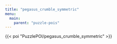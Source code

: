 ```yaml
---
title: "pegasus_crumble_symmetric"
menu:
  main:
    parent: "puzzle-pois"
---
```


{{< poi "PuzzlePOI/pegasus_crumble_symmetric" >}}
